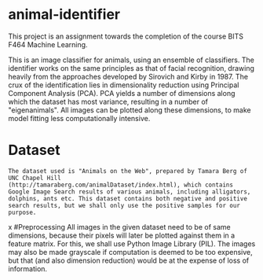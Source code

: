 # animal-identifier

This project is an assignment towards the completion of the course BITS F464 Machine Learning. 

This is an image classifier for animals, using an ensemble of classifiers. The identifier works on the same principles as that of facial recognition, drawing heavily from the approaches developed by Sirovich and Kirby in 1987. The crux of the identification lies in dimensionality reduction using Principal Component Analysis (PCA). PCA yields a number of dimensions along which the dataset has most variance, resulting in a number of "eigenanimals". All images can be plotted along these dimensions, to make model fitting less computationally intensive.  

# Dataset
    The dataset used is "Animals on the Web", prepared by Tamara Berg of UNC Chapel Hill 
    (http://tamaraberg.com/animalDataset/index.html), which contains Google Image Search results of various animals, including alligators, dolphins, ants etc. This dataset contains both negative and positive search results, but we shall only use the positive samples for our purpose. 

x
#Preprocessing
    All images in the given dataset need to be of same dimensions, because their pixels will later be plotted against them in a feature matrix. For this, we shall use Python Image Library (PIL). The images may also be made grayscale if computation is deemed to be too expensive, but that (and also dimension reduction) would be at the expense of loss of information.

